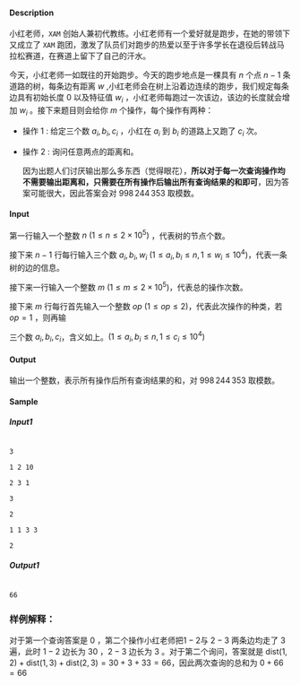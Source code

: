 #### Description

小红老师，$\texttt{XAM}$ 创始人兼初代教练。小红老师有一个爱好就是跑步，在她的带领下又成立了 $\texttt{XAM}$ 跑团，激发了队员们对跑步的热爱以至于许多学长在退役后转战马拉松赛道，在赛道上留下了自己的汗水。

今天，小红老师一如既往的开始跑步。今天的跑步地点是一棵具有 $n$ 个点 $n-1$ 条道路的树，每条边有距离 $w$ ,小红老师会在树上沿着边连续的跑步，我们规定每条边具有初始长度 $0$ 以及特征值 $w_i$ ，小红老师每跑过一次该边，该边的长度就会增加 $w_i$ 。接下来题目则会给你 $m$ 个操作，每个操作有两种：

* 操作 $1$ : 给定三个数 $a_i,b_i,c_i$ ，小红在 $a_i$ 到  $b_i$ 的道路上又跑了 $c_i$ 次。

* 操作 $2$ : 询问任意两点的距离和。

  因为出题人们讨厌输出那么多东西（觉得眼花），**所以对于每一次查询操作均不需要输出距离和，只需要在所有操作后输出所有查询结果的和即可**，因为答案可能很大，因此答案会对 $998 \, 244 \, 353$ 取模数。

#### Input

第一行输入一个整数 $n \ (1 \le n \le 2 \times 10^5)$ ，代表树的节点个数。

接下来 $n-1$ 行每行输入三个数 $a_i,b_i,w_i\ (1\le a_i,b_i \le n,1\le w_i \le 10^4)$，代表一条树的边的信息。

接下来一行输入一个整数 $m\  (1\le m \le 2\times 10^5)$，代表总的操作次数。

接下来 $m$ 行每行首先输入一个整数 $op \ (1 \le op \le 2)$，代表此次操作的种类，若 $op=1$ ，则再输

三个数 $a_i,b_i,c_i$，含义如上。$(1 \le a_i,b_i \le n, 1 \le c_i \le 10 ^ 4)$

#### Output

输出一个整数，表示所有操作后所有查询结果的和，对 $998 \, 244 \, 353$ 取模数。

#### Sample

##### Input1

```in

3

1 2 10

2 3 1

3

2

1 1 3 3

2

```

##### Output1

```out

66

```

### 样例解释：

对于第一个查询答案是 $0$ ，第二个操作小红老师把$1-2$与 $2-3$ 两条边均走了 $3$ 遍，此时 $1-2$ 边长为 $30$ ，$2-3$ 边长为 $3$ 。对于第二个询问，答案就是 $\text{dist}(1,2)+\text{dist}(1,3)+\text{dist}(2,3)=30+3+33=66$，因此两次查询的总和为 $0+66=66$